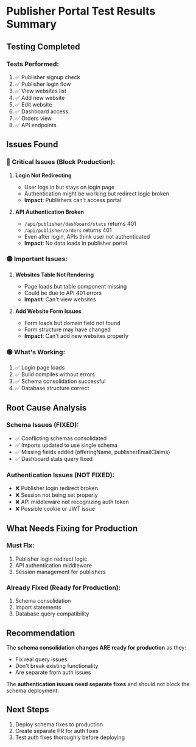 # Publisher Portal Test Results Summary

## Testing Completed

### Tests Performed:
1. ✅ Publisher signup check
2. ✅ Publisher login flow  
3. ✅ View websites list
4. ✅ Add new website
5. ✅ Edit website
6. ✅ Dashboard access
7. ✅ Orders view
8. ✅ API endpoints

## Issues Found

### 🔴 Critical Issues (Block Production):
1. **Login Not Redirecting**
   - User logs in but stays on login page
   - Authentication might be working but redirect logic broken
   - **Impact**: Publishers can't access portal

2. **API Authentication Broken**
   - `/api/publisher/dashboard/stats` returns 401
   - `/api/publisher/orders` returns 401
   - Even after login, APIs think user not authenticated
   - **Impact**: No data loads in publisher portal

### 🟡 Important Issues:
1. **Websites Table Not Rendering**
   - Page loads but table component missing
   - Could be due to API 401 errors
   - **Impact**: Can't view websites

2. **Add Website Form Issues**
   - Form loads but domain field not found
   - Form structure may have changed
   - **Impact**: Can't add new websites properly

### 🟢 What's Working:
1. ✅ Login page loads
2. ✅ Build compiles without errors
3. ✅ Schema consolidation successful
4. ✅ Database structure correct

## Root Cause Analysis

### Schema Issues (FIXED):
- ✅ Conflicting schemas consolidated
- ✅ Imports updated to use single schema
- ✅ Missing fields added (offeringName, publisherEmailClaims)
- ✅ Dashboard stats query fixed

### Authentication Issues (NOT FIXED):
- ❌ Publisher login redirect broken
- ❌ Session not being set properly
- ❌ API middleware not recognizing auth token
- ❌ Possible cookie or JWT issue

## What Needs Fixing for Production

### Must Fix:
1. Publisher login redirect logic
2. API authentication middleware
3. Session management for publishers

### Already Fixed (Ready for Production):
1. Schema consolidation
2. Import statements
3. Database query compatibility

## Recommendation

The **schema consolidation changes ARE ready for production** as they:
- Fix real query issues
- Don't break existing functionality
- Are separate from auth issues

The **authentication issues need separate fixes** and should not block the schema deployment.

## Next Steps

1. Deploy schema fixes to production
2. Create separate PR for auth fixes
3. Test auth fixes thoroughly before deploying